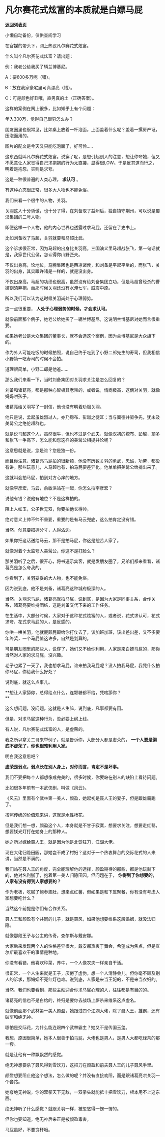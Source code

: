 # 凡尔赛花式炫富的本质就是白嫖马屁

[**返回列表页**](/gzh/记忆承载)

小懒自动备份，仅供查阅学习

在官媒的带头下，网上热议凡尔赛花式炫富。  

  

什么叫个凡尔赛花式炫富？请出题：  

  

例：我老公给我买了辆兰博基尼。  

  

A：要600多万呢（错）。  

B：放在我家豪宅里可真漂亮（错）。

C：可是颜色好丑哦，直男真的土（正确答案）。

  

这样的案例在网上很多，比如知乎上有个问题：  

  

年入300万，觉得自己很穷怎么办？

  

朋友圈里也很常见，比如桌上放着一杯泡面，上面盖着什么呢？盖着一摞房产证，压泡面用的。  

  

图片的配文是今天又只能吃泡面了，好可怜.....  

  

这东西就叫凡尔赛花式炫富。说穿了呢，是想引起别人的注意，想让你夸她，但又不愿意让人家觉得自己求抱抱的行为太直接，显得很LOW。于是反其道而行之，明着是抱怨，实则是求夸。  

  

这是一种很普遍的人类心理， **求认可** 。

  

有这种心态很正常，很多大人物也不能免俗。

  

我们来看一个很牛的人物，关羽。  

  

关羽这人十分骄傲，也十分了得，在刘备取了益州后，独自镇守荆州，可以说是蜀汉集团的二号人物。

  

即便这样一个人物，他的内心世界也透露过求马屁，还留在了史书上。  

  

比如刘备收了马超，关羽就要和马超比武。  

  

这个诉求很正常，因为马超的出身比关羽高。三国演义里马超战张飞，第一句话就是，我家世代公侯，怎认得你山野匹夫。

  

不仅出身高，论地位，马腾集团也是西凉诸侯，和刘备是平起平坐的，而张飞，关羽的出身，其实跟许诸是一样的，就是没出身。

  

不仅出身高，马超的功绩也很高，虽然没有给刘备集团立功，但是马超曾经杀的曹操割须弃袍，而那时候关羽还没有水淹七军，威震中原。

  

所以我们可以认为这时候关羽尚处于心理弱势。  

  

这一点很重要， **人处于心理弱势的时候，才会求认可。**  

  

就像前面那个例子，她老公给她买了一辆兰博基尼，这说明兰博基尼对她而言很重要。  

  

如果她老公是大众集团的董事长，就不会选这个案例，因为兰博基尼是大众旗下的。

  

作为外人可能吃饭的时候拍照，说自己终于吃到了小野二郎先生的寿司，但我相信小野祯一吃寿司的时候不会拍。

  

道理很简单，小野二郎是他爸......

  

那么我们来看一下，当时刘备集团对关羽求关注是怎么回复的？  

  

刘备和诸葛亮，都是那种心智极其老辣的，或者说，情商极高，这俩对关羽，就像妈妈哄孩子。

  

诸葛亮给关羽写了一封信，他也没有明着劝阻关羽。  

  

他只是说，孟起虽雄烈过人，亦乃黥布、彭越之徒耳；当与翼德并驱争先，犹未及美髯公之绝伦超群也。

  

就是说马超这个人，虽然很牛，但也不过是个武夫，就像汉初的黥布、彭越，顶多和张飞一争高下，怎么能和您这样的美髯公相提并论呢？

  

这意思就是说，您是谁？您是独一份。

  

而且你注意，诸葛亮马屁拍的很新颖，他没有历数关羽的勇武，忠诚，功劳，都没有讲。那些玩意儿，人马超也有，拍马屁要差异化。他单单把美髯公给摘出来了。

  

这就叫会拍马屁，拍到对方心痒的地方。

  

就像李彦宏，马云，俞敏洪站在一起，你怎么拍李彦宏？

  

说他有钱？说他有地位？不是这样拍的。

  

陌上人如玉，公子世无双，你要拍他长得帅。

  

绝对意义上帅不帅不重要，重要的是有马云兜底，这么拍肯定没有错。

  

当然，创意要把握分寸，人得沾边。  

  

如果你把这话送给马云，那不是拍马屁，你这是挖苦人家了。

  

就像对着个太监夸人美髯公，你这不是打脸么？  

  

那关羽听了之后，很开心，将书遍示宾客，就是发朋友圈了，兄弟们都来看看，诸葛亮是怎么夸我的。

  

你看到了，关羽妥妥的大人物，也不能免俗。  

  

因为说到底，他不是刘备，诸葛亮这种城府极深的人。

  

当然，关羽求马屁，诸葛亮就拍马屁，说到底，是因为大家是同事关系，合作关系，诸葛亮要维持团结，这是刘备交代下来的工作任务。

  

在生活中，大部分时候，大家对于这种花式炫富的人，或者说，花式求认可，花式求夸，花式求马屁的人，是反感的。

  

你哄一哄关羽，他就屁颠屁颠给你打仗去了，该加班加班，该出差出差，又不多要年终奖，一个马屁值这许多，自然是划算的。  

  

可是朋友圈里的那些人，说穿了，她们又不给你利用，人家是来白嫖马屁的，那你当然对人家的求马屁，没兴趣。

  

老子也累了一天了，我也想求马屁，谁来拍我马屁呢？没人拍我马屁，我凭什么拍你马屁，你给我什么好处？

  

说到底，就这么点事儿。  

  

 **想让人家舔你，总得给点什么，连颗糖都不给，凭啥舔你？  
**

  

这么想问题，没问题。这就是人生嘛，说到底，凡事都要有因。  

  

但是，对求马屁这种行为，没必要上纲上线。  

  

有人说，凡尔赛花式炫富的人，是虚荣的。  

  

我之所以拿关二哥来举例子，就是告诉你，大部分人都是虚荣的， **一个人要是彻底不虚荣了，你也很难利用人家。**  

  

明白我这意思吧？  

  

 **虚荣是弱点，弱点长在别人身上，对你而言，肯定不是坏事。**

  

我们不要把每个人都想像成完美的，很多时候，你要站在别人的缺陷上看待问题。  

  

比如很多年前有一本武侠剧，叫做《风云》。

  

《风云》里面有个武林第一美人，颜盈，她起初是聂人王的妻子，但是跟雄霸跑了。

  

按照传统的价值观来讲，这就是水性杨花。  

  

但是我们想一想，颜盈这个人，本身就是不甘于寂寞，想要求关注，想要走红毯，想要镁光灯打在她身上的那种人。

  

她之所以嫁给聂人王，就是因为他是北饮狂刀，江湖大佬。

  

现在大佬归隐田园，那她岂不成了村妇？这对于一个热衷舞台的交际花式的人来讲，当然是不满的。  

  

我们站在聂人王的角度，完全能理解他的选择，颜盈期待的那些，都是他玩剩下的，他对名利腻了，抱着第一美人归隐田园，但问题在于，
**你得到了你想要的，人家有没有得到人家想要的？**

  

作为老板，吃腻了鲍参翅肚，想来点红薯，但如果是和下属聚餐，你有没有考虑人家想要吃什么？  

  

当然这个前提是你们有合作关系。  

  

聂人王和颜盈有个共同的儿子，就是聂风，如果他想要维系这段婚姻，就没法归隐。

  

就像那段王子与公主的传奇，查尔斯与戴安娜。  

  

大家后来发现两个人的性格差异很大，戴安娜热衷于舞会，希望成为焦点，但是查尔斯最喜欢干的事情是种地。  

  

你没有看错，他喜欢种菜，养牛，一个人像农夫一样亲自干活。

  

很正常，一个人生来就是王子，厌倦了虚伪，想一个人清静会儿。但你毫不顾及别人的诉求，那婚姻不亮红灯也难。说到底，人家是来当王妃的，不是来当农妇的。  

  

当然，我们也要看到，那些主动迎合你求马屁心理的人，往往都是有目的的。  

  

诸葛亮的信也不是白给的，终归是要你去战场上厮杀来维系这点虚名。  

  

就像前面那个武林第一美人颜盈，她跟过四个江湖大佬，除了聂人王，雄霸，还有破军和绝无神。  

  

哪怕是交际花，为什么能连跟四个武林霸主？她又不是传国玉玺。  

  

我想，原因很简单，她本人很善于拍马屁，大佬也是男人，是男人大都吃绿茶的那一套。

  

就是让他有一种飘飘然的感觉。  

  

绝无神想要杀了聂风得到雪饮刀，这把刀在颜盈和前夫聂人王的儿子聂风手里。

  

颜盈想要阻止他这个想法，怎么做的呢？并没有直接劝阻，而是跟诸葛亮哄关羽一个套路。

  

她夸绝无神说，你的双拳天下无敌，一双拳头就能抵十把雪饮刀，根本用不上这东西。

  

绝无神听了什么感觉？就跟关羽一样，被忽悠得一愣一愣的。

  

但你也要知道，绝无神后来正是被颜盈毒害。

  

马屁虽好，不要贪杯哦。

